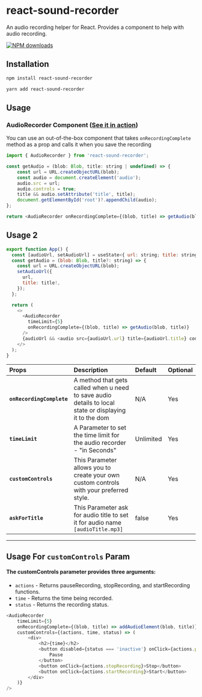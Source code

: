 # **react-sound-recorder**

An audio recording helper for React. Provides a component to help with audio recording.

[![NPM downloads][npm-download-img]][npm-download-url]

[npm-download-img]: https://img.shields.io/npm/dm/react-audio-voice-recorder.svg?style=round-square
[npm-download-url]: https://www.npmjs.com/package/react-sound-recorder

## Installation

```sh
npm install react-sound-recorder
```

```sh
yarn add react-sound-recorder
```

## Usage

### **AudioRecorder** Component ([See it in action](soon))

You can use an out-of-the-box component that takes `onRecordingComplete` method as a prop and calls it when you save the recording

```js
import { AudioRecorder } from 'react-sound-recorder';

const getAudio = (blob: Blob, title: string | undefined) => {
    const url = URL.createObjectURL(blob);
    const audio = document.createElement('audio');
    audio.src = url;
    audio.controls = true;
    title && audio.setAttribute('title', title);
    document.getElementById('root')?.appendChild(audio);
};

return <AudioRecorder onRecordingComplete={(blob, title) => getAudio(blob, title)} />;
```

## Usage 2

```js
export function App() {
  const [audioUrl, setAudioUrl] = useState<{ url: string; title: string }>();
  const getAudio = (blob: Blob, title?: string) => {
    const url = URL.createObjectURL(blob);
    setAudioUrl({
      url,
      title: title!,
    });
  };

  return (
    <>
      <AudioRecorder
        timeLimit={5}
        onRecordingComplete={(blob, title) => getAudio(blob, title)}
      />
      {audioUrl && <audio src={audioUrl.url} title={audioUrl.title} controls />}
    </>
  );
}
```

| Props                     | Description                                                                                            | Default   | Optional |
| :------------------------ | :----------------------------------------------------------------------------------------------------- | :-------- | :------- |
| **`onRecordingComplete`** | A method that gets called when u need to save audio details to local state or displaying it to the dom | N/A       | Yes      |
| **`timeLimit`**           | A Parameter to set the time limit for the audio recorder - "in Seconds"                                | Unlimited | Yes      |
| **`customControls`**      | This Parameter allows you to create your own custom controls with your preferred style.                | N/A       | Yes      |
| **`askForTitle`**         | This Parameter ask for audio title to set it for audio name `[audioTitle.mp3]`                         | false     | Yes      |

---

## Usage For **`customControls`** Param

#### The customControls parameter provides three arguments:

-   `actions` - Returns pauseRecording, stopRecording, and startRecording functions.
-   `time` - Returns the time being recorded.
-   `status` - Returns the recording status.

```js
<AudioRecorder
    timeLimit={5}
    onRecordingComplete={(blob, title) => addAudioElement(blob, title)}
    customControls={(actions, time, status) => (
        <div>
            <h2>{time}</h2>
            <button disabled={status === 'inactive'} onClick={actions.pauseRecording}>
                Pause
            </button>
            <button onClick={actions.stopRecording}>Stop</button>
            <button onClick={actions.startRecording}>Start</button>
        </div>
    )}
/>
```
